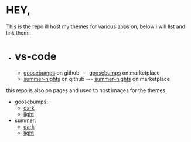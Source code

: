# HEY,

This is the repo ill host my themes for various apps on, below i will list and link them:

* # vs-code
    - [goosebumps](https://github.com/roxcelic/themes/tree/goosebumps-vscode) on github --- [goosebumps](https://marketplace.visualstudio.com/items?itemName=roxcelic.goosebumps) on marketplace
    - [summer-nights](https://github.com/roxcelic/themes/tree/summer) on github --- [summer-nights](https://marketplace.visualstudio.com/items?itemName=roxcelic.summer-nights-roxcelic) on marketplace

this repo is also on pages and used to host images for the themes:
* goosebumps:
    - [dark](./images/goosebumps/dark.png)
    - [light](./images/goosebumps/light.png)
* summer:
    - [dark](./images/summer/dark.png)
    - [light](./images/summer/light.png)